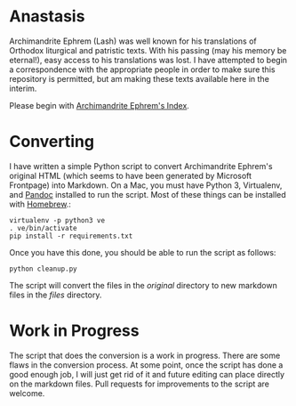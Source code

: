 Anastasis
=========
Archimandrite Ephrem (Lash) was well known for his translations of Orthodox liturgical and patristic texts. 
With his passing (may his memory be eternal!), easy access to his translations was lost. I have attempted to begin
a correspondence with the appropriate people in order to make sure this repository is permitted, but am making 
these texts available here in the interim.

Please begin with [Archimandrite Ephrem's Index](files/index.md).

Converting
==========
I have written a simple Python script to convert Archimandrite Ephrem's
original HTML (which seems to have been generated by Microsoft Frontpage) into
Markdown. On a Mac, you must have Python 3, Virtualenv, and
[Pandoc](http://pandoc.org/) installed to run the script. Most of these things
can be installed with [Homebrew](http://brew.sh/).:

    virtualenv -p python3 ve
    . ve/bin/activate
    pip install -r requirements.txt

Once you have this done, you should be able to run the script as follows:

    python cleanup.py

The script will convert the files in the _original_ directory to new markdown
files in the _files_ directory.

Work in Progress
================
The script that does the conversion is a work in progress. There are some flaws
in the conversion process.  At some point, once the script has done a good
enough job, I will just get rid of it and future editing can place directly on
the markdown files. Pull requests for improvements to the script are welcome.
